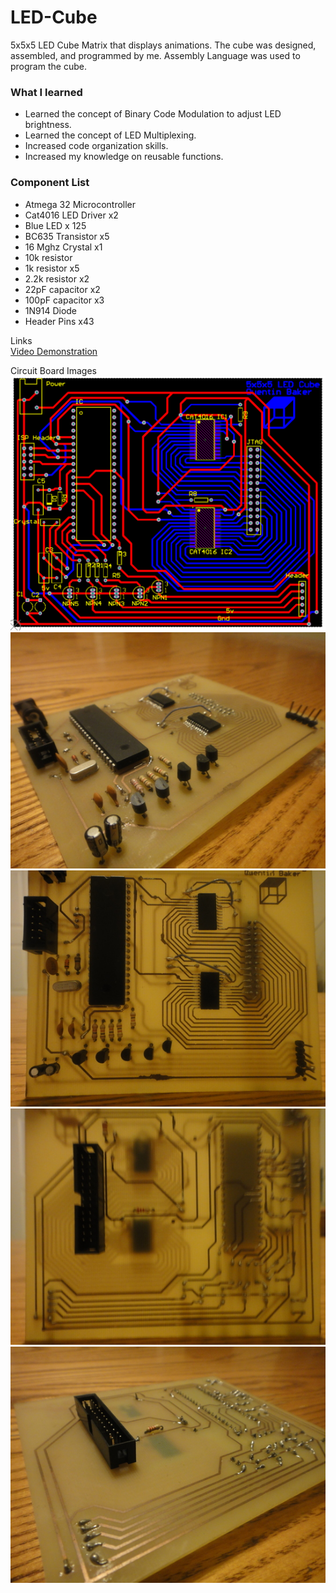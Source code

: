 # LED-Cube
5x5x5 LED Cube Matrix that displays animations. The cube was designed, assembled, and programmed by me. Assembly Language was used to program the cube.

### What I learned
* Learned the concept of Binary Code Modulation to adjust LED brightness.
* Learned the concept of LED Multiplexing.
* Increased code organization skills.
* Increased my knowledge on reusable functions.

### Component List
* Atmega 32 Microcontroller
* Cat4016 LED Driver x2
* Blue LED x 125
* BC635 Transistor x5
* 16 Mghz Crystal x1
* 10k resistor
* 1k resistor x5
* 2.2k resistor x2
* 22pF capacitor x2
* 100pF capacitor x3
* 1N914 Diode
* Header Pins x43

Links  
[Video Demonstration](https://drive.google.com/file/d/1pYbSRflhyF3lk5q5aIdi2LMgpq7U97TK/view?usp=sharing "5x5x5 Led Cube")

Circuit Board Images  
![Alt text](images/PCB_Layout.png)
![Alt text](images/DSC03021.jpg)
![Alt text](images/DSC03022.jpg)
![Alt text](images/DSC03023.jpg)
![Alt text](images/DSC03024.jpg)